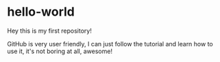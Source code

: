 # hello-world
Hey this is my first repository!

GitHub is very user friendly, I can just follow the tutorial and learn how to use it, it's not boring at all, awesome!
